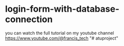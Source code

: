 # login-form-with-database-connection
you can watch the full tutorial on my youtube channel 
https://www.youtube.com/@francis_tech
"# atuproject" 
